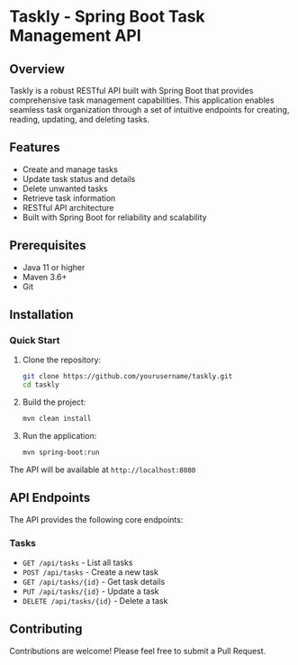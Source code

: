 # Taskly - Spring Boot Task Management API

## Overview
Taskly is a robust RESTful API built with Spring Boot that provides comprehensive task management capabilities. This application enables seamless task organization through a set of intuitive endpoints for creating, reading, updating, and deleting tasks.

## Features
- Create and manage tasks
- Update task status and details
- Delete unwanted tasks
- Retrieve task information
- RESTful API architecture
- Built with Spring Boot for reliability and scalability

## Prerequisites
- Java 11 or higher
- Maven 3.6+
- Git

## Installation

### Quick Start
1. Clone the repository:
   ```bash
   git clone https://github.com/yourusername/taskly.git
   cd taskly
   ```

2. Build the project:
   ```bash
   mvn clean install
   ```

3. Run the application:
   ```bash
   mvn spring-boot:run
   ```

The API will be available at `http://localhost:8080`

## API Endpoints

The API provides the following core endpoints:

### Tasks
- `GET /api/tasks` - List all tasks
- `POST /api/tasks` - Create a new task
- `GET /api/tasks/{id}` - Get task details
- `PUT /api/tasks/{id}` - Update a task
- `DELETE /api/tasks/{id}` - Delete a task


## Contributing
Contributions are welcome! Please feel free to submit a Pull Request.



